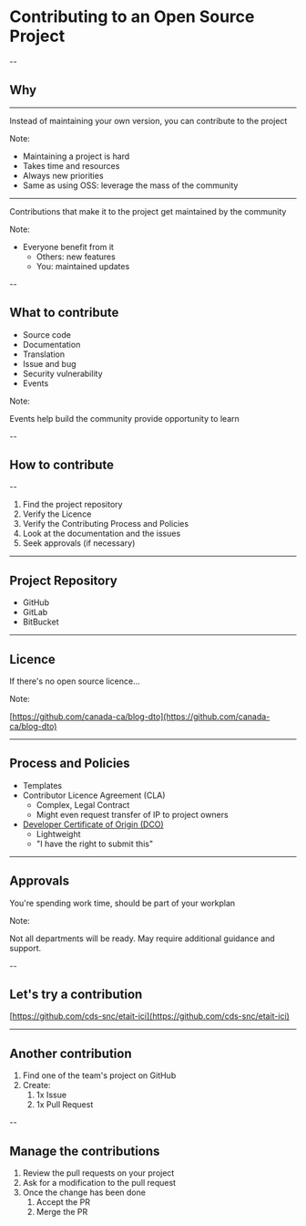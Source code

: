 # Contributing to an Open Source Project

<!--markdownlint-disable MD035-->

--

## Why

---

Instead of maintaining your own version, you can contribute to the project

Note:

* Maintaining a project is hard
* Takes time and resources
* Always new priorities
* Same as using OSS: leverage the mass of the community

---

Contributions that make it to the project get maintained by the community

Note:

* Everyone benefit from it
  * Others: new features
  * You: maintained updates

--

## What to contribute

* Source code
* Documentation
* Translation
* Issue and bug
* Security vulnerability
* Events

Note:

Events help build the community provide opportunity to learn

--

## How to contribute

--

1. Find the project repository
1. Verify the Licence
1. Verify the Contributing Process and Policies
1. Look at the documentation and the issues
1. Seek approvals (if necessary)

---

## Project Repository

* GitHub
* GitLab
* BitBucket

---

## Licence

If there's no open source licence...

Note:

[https://github.com/canada-ca/blog-dto](https://github.com/canada-ca/blog-dto)

---

## Process and Policies

* Templates
* Contributor Licence Agreement (CLA)
  * Complex, Legal Contract
  * Might even request transfer of IP to project owners
* [Developer Certificate of Origin (DCO)](https://developercertificate.org/)
  * Lightweight
  * "I have the right to submit this"

---

## Approvals

You're spending work time, should be part of your workplan

Note:

Not all departments will be ready.
May require additional guidance and support.

--

## Let's try a contribution

[https://github.com/cds-snc/etait-ici](https://github.com/cds-snc/etait-ici)

---

## Another contribution

1. Find one of the team's project on GitHub
2. Create:
   1. 1x Issue
   2. 1x Pull Request

--

## Manage the contributions

1. Review the pull requests on your project
2. Ask for a modification to the pull request
3. Once the change has been done
   1. Accept the PR
   2. Merge the PR

<!--markdownlint-enable MD035-->
